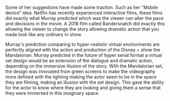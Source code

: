 Some of her suggestions have made some traction. Such as her "Mobile device” idea. Netflix has recently experienced 
interactive films, these films did exactly what Murray predicted which was the viewer can alter the pace and decisions
in the movie. A 2018 film called Bandersnatch did exactly this allowing the viewer to change the story allowing dramatic 
action that you made look like any ordinary tv show. 

Murray's prediction comparing to hyper-realistic virtual environments are perfectly aligned 
with the action and production of the Disney + show the Mandalorian.  Murray predicted in the future of 
hyper serial format a virtual set design would be an extension of the dialogue and dramatic action, depending 
on the immersive illusion of the story. With the Mandalorian set, the design was innovated from green screens to make
the videography more defined with the lighting making the actor seem to be in the space they are filming, making an illusion 
with the set design.  This gave the ability for the actor to know where they are looking and giving them a sense that they were 
immersed in this imaginary space. 


